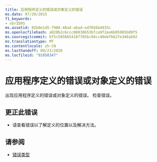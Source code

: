 ```yaml
---
title: 应用程序定义的错误或对象定义的错误
ms.date: 07/20/2015
f1_keywords:
- vbrID95
ms.assetid: 02b8e145-7988-48ad-abad-ed7656b4933c
ms.openlocfilehash: a020b2c6ccc08830653bfca9f2ee6b85985b89f5
ms.sourcegitcommit: bf5c5850654187705bc94cc40ebfb62fe346ab02
ms.translationtype: MT
ms.contentlocale: zh-CN
ms.lasthandoff: 09/23/2020
ms.locfileid: "91058347"
---
```

# <a name="application-defined-or-object-defined-error"></a>应用程序定义的错误或对象定义的错误

出现应用程序定义的错误或对象定义的错误。 检查错误。  
  
## <a name="to-correct-this-error"></a>更正此错误  
  
- 请查看错误以了解定义的位置以及解决方法。  
  
## <a name="see-also"></a>请参阅

- [错误类型](../programming-guide/language-features/error-types.md)
